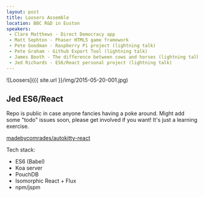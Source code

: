 ```yaml
---
layout: post
title: Loosers Assemble
location: BBC R&D in Euston
speakers:
 - Clare Matthews - Direct Democracy app
 - Matt Sephton - Phaser HTML5 game framework
 - Pete Goodman - Raspberry Pi project (lightning talk)
 - Pete Graham - Github Export Tool (lightning talk)
 - James Booth - The difference between cows and horses (lightning talk)
 - Jed Richards - ES6/React personal project (lightning talk)
---
```


![Loosers]({{ site.url }}/img/2015-05-20-001.jpg)

## Jed ES6/React

Repo is public in case anyone fancies having a poke around. Might add some "todo" issues soon, please get involved if you want! It's just a learning exercise.

[madebycomrades/autokitty-react](https://github.com/madebycomrades/autokitty-react)

Tech stack:

- ES6 (Babel)
- Koa server
- PouchDB
- Isomorphic React + Flux
- npm/jspm
